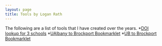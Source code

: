 ```yaml
---
layout: page
title: Tools by Logan Rath
---
```

The following are a list of tools that I have created over the years.
*[DOI lookup for 3 schools](/doi/)
*[UAlbany to Brockport Bookmarklet](/bpt2alb)
*[UB to Brockport Bookmarklet](/bpt2ub)
